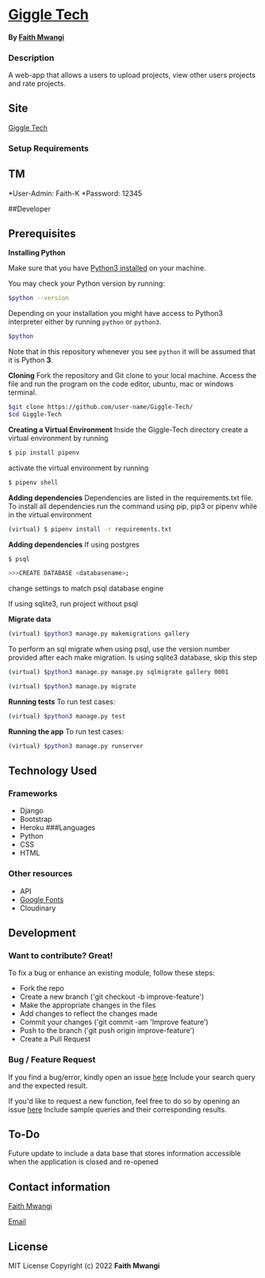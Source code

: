 # [Giggle Tech](https://github.com/Miss-Faith/Giggle-Tech)
#### By [Faith Mwangi](https://github.com/miss-faith)
### Description
A web-app that allows a users to upload projects, view other users projects and rate projects.
## Site
[Giggle Tech](https://giggletech.herokuapp.com/)
### Setup Requirements

## TM
*User-Admin: Faith-K
*Password: 12345

##Developer
## Prerequisites
**Installing Python**

Make sure that you have [Python3 installed](https://realpython.com/installing-python/) on your machine.

You may check your Python version by running:

```bash
$python --version
```

Depending on your installation you might have access to Python3 interpreter either by running `python` or `python3`.

```bash
$python
```
Note that in this repository whenever you see `python` it will be assumed that it is Python **3**.

**Cloning**
Fork the repository and Git clone to your local machine. Access the file and run the program on the code editor, ubuntu, mac or windows terminal.
```bash
$git clone https://github.com/user-name/Giggle-Tech/
$cd Giggle-Tech
```

**Creating a Virtual Environment**
Inside the Giggle-Tech directory create a virtual environment by running
```bash
$ pip install pipenv
```
activate the virtual environment by running
```bash
$ pipenv shell
```
**Adding dependencies**
Dependencies are listed in the requirements.txt file. To install all dependencies run the command using pip, pip3 or pipenv while in the virtual environment
```bash
(virtual) $ pipenv install -r requirements.txt
```
**Adding dependencies**
If using postgres
```bash
$ psql
```
```bash
>>>CREATE DATABASE <databasename>;
```
change settings to match psql database engine

If using sqlite3, run project without psql

**Migrate data** 
```bash
(virtual) $python3 manage.py makemigrations gallery
```
To perform an sql migrate when using psql, use the version number provided after each make migration. Is using sqlite3 database, skip this step
```bash
(virtual) $python3 manage.py manage.py sqlmigrate gallery 0001
```
```bash
(virtual) $python3 manage.py migrate
```

**Running tests** 
To run test cases:
```bash
(virtual) $python3 manage.py test
```
**Running the app** 
To run test cases:
```bash
(virtual) $python3 manage.py runserver
```

## Technology Used
### Frameworks
* Django
* Bootstrap
* Heroku
###Languages
* Python
* CSS
* HTML
### Other resources
* API
* [Google Fonts](https://fonts.google.com/)
* Cloudinary

## Development
### Want to contribute? Great!
To fix a bug or enhance an existing module, follow these steps:
* Fork the repo
* Create a new branch ('git checkout -b improve-feature')
* Make the appropriate changes in the files
* Add changes to reflect the changes made
* Commit your changes ('git commit -am 'Improve feature')
* Push to the branch ('git push origin improve-feature')
* Create a Pull Request
### Bug / Feature Request
If you find a bug/error, kindly open an issue [here](https://github.com/miss-faith/Giggle-Tech/issues/new)
Include your search query and the expected result.

If you'd like to request a new function, feel free to do so by opening an issue [here](https://github.com/miss-faith/Giggle-Tech/issues/new)
Include sample queries and their corresponding results.
## To-Do
Future update to include a data base that stores information accessible when the application is closed and re-opened
## Contact information
[Faith Mwangi](https://github.com/miss-faith)

[Email](faith.mwangi@student.moringaschool.com)
## License
MIT License
Copyright (c) 2022 **Faith Mwangi**
